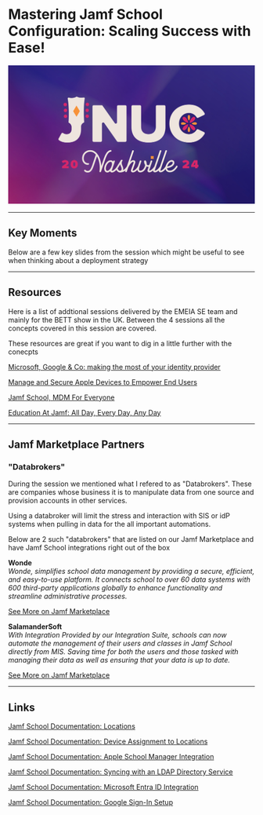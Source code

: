 # Mastering Jamf School Configuration: Scaling Success with Ease!

<p align="center">
<img src="https://github.com/cantscript/JNUC2024/blob/main/Images/JNUC%202024%20Logo.png" width="512"/>
</p>

---

## Key Moments

Below are a few key slides from the session which might be useful to see when thinking about a deployment strategy



---

## Resources

Here is a list of addtional sessions delivered by the EMEIA SE team and mainly for the BETT show in the UK. Between the 4 sessions all the concepts covered in this session are covered. 

These resources are great if you want to dig in a little further with the conecpts

[Microsoft, Google & Co: making the most of your identity provider](https://www.youtube.com/watch?v=bTAenuVf9Ng&list=PLlxHm_Px-Ie34WQu_hsfQubqBmjJUQBng&index=7)


[Manage and Secure Apple Devices to Empower End Users](https://www.youtube.com/watch?v=sS2xaKGsyzw&t=18s)


[Jamf School, MDM For Everyone](https://www.youtube.com/watch?v=SMyVUpdBHeI&t=15s)


[Education At Jamf: All Day, Every Day, Any Day](https://www.youtube.com/watch?v=yidxQuC-4S8)

---

## Jamf Marketplace Partners

### "Databrokers"

During the session we mentioned what I refered to as "Databrokers". These are companies whose business it is to manipulate data from one source and provision accounts in other services. 

Using a databroker will limit the stress and interaction with SIS or idP systems when pulling in data for the all important automations. 

Below are 2 such "databrokers" that are listed on our Jamf Marketplace and have Jamf School integrations right out of the box

**Wonde** <br>
*Wonde, simplifies school data management by providing a secure, efficient, and easy-to-use platform. It connects school to over 60 data systems with 600 third-party applications globally to enhance functionality and streamline administrative processes.*

[See More on Jamf Marketplace](https://marketplace.jamf.com/details/wonde-data-sync)


**SalamanderSoft** <br>
*With Integration Provided by our Integration Suite, schools can now automate the management of their users and classes in Jamf School directly from MIS. Saving time for both the users and those tasked with managing their data as well as ensuring that your data is up to date.*

[See More on Jamf Marketplace](https://marketplace.jamf.com/details/salamander-integration-suite)

---

## Links

[Jamf School Documentation: Locations](https://learn.jamf.com/en-US/bundle/jamf-school-documentation/page/Locations.html)

[Jamf School Documentation: Device Assignment to Locations](https://learn.jamf.com/en-US/bundle/jamf-school-documentation/page/Device_Assignment_to_Locations.html)

[Jamf School Documentation: Apple School Manager Integration](https://learn.jamf.com/en-US/bundle/jamf-school-documentation/page/Apple_School_Manager_Integration.html#concept-6006)


[Jamf School Documentation: Syncing with an LDAP Directory Service](https://learn.jamf.com/en-US/bundle/jamf-school-documentation/page/Syncing_with_an_LDAP_Directory_Service.html)

[Jamf School Documentation: Microsoft Entra ID Integration](https://learn.jamf.com/en-US/bundle/jamf-school-documentation/page/Microsoft_Azure_Integration.html#ID-0000cc19)

[Jamf School Documentation: Google Sign-In Setup](https://learn.jamf.com/en-US/bundle/jamf-school-documentation/page/Google_Sign-In_Setup.html#ID-0000ce70)
